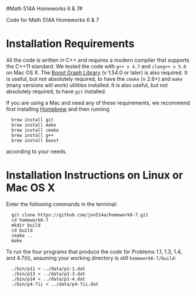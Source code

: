 #Math 514A Homeworks 6 & 7#

Code for Math 514A Homeworks 6 &amp; 7

# Installation Requirements #
All the code is written in C++ and requires a modern compiler that supports the C++11 standard.  We tested the code with `g++ v 4.7` and `clang++ v 5.0` on Mac OS X.  The [Boost Graph Library](http://www.boost.org/doc/libs/1_55_0/libs/graph/doc/index.html) (v 1.54.0 or later) is also required.  It is useful, but not absolutely required, to have the `cmake` (v 2.6+) and `make` (many versions will work) utilities installed.  It is also useful, but not absolutely required, to have `git` installed.

If you are using a Mac and need any of these requirements, we recommend first installing [Homebrew](http://brew.sh/) and then running

      brew install git
      brew install make
      brew install cmake
      brew install g++
      brew install boost

according to your needs.

# Installation Instructions on Linux or Mac OS X #
Enter the following commands in the terminal:

      git clone https://github.com/jon514a/homework6-7.git
      cd homework6-7 
      mkdir build
      cd build
      cmake ..
      make


To run the four programs that produce the code for Problems 1.1, 1.3, 1.4, and 4.7(ii), assuming your working directory is still `homework6-7/build`:

      ./bin/p11 < ../data/p1-1.dat
      ./bin/p13 < ../data/p1-3.dat  
      ./bin/p14 < ../data/p1-4.dat
      ./bin/p4-7ii < ../data/p4-7ii.dat


